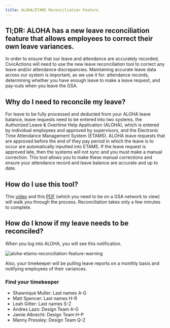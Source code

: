 ```yaml
---
title: ALOHA/ETAMS Reconciliation Feature
---
```


## Tl;DR: ALOHA has a new leave reconciliation feature that allows employees to correct their own leave variances.

In order to ensure that our leave and attendance are accurately recorded, CivicActions will need to use the new leave reconciliation tool to correct any leave and/or attendance discrepancies. Maintaining accurate leave data across our system is important, as we use it for: attendance records, determining whether you have enough leave to make a leave request, and pay-outs when you leave the GSA.

## Why do I need to reconcile my leave?

For leave to be fully processed and deducted from your ALOHA leave balance, leave requests need to be entered into two systems, the Authorized Leave &amp; Overtime Help Application  (ALOHA), which is entered by individual employees and approved by supervisors, and the Electronic Time Attendance Management System (ETAMS). ALOHA leave requests that are approved before the end of they pay period in which the leave is to occur are automatically inputted into ETAMS. If the leave request is approved late, then the systems will not sync and you must make a manual correction. This tool allows you to make these manual corrections and ensure your attendance record and leave balance are accurate and up to date.

## How do I use this tool?

This [video](https://vimeo.com/gsavisualcommunications/review/165452479/3f077f86f5) and this [PDF](http://finhrapps.gsa.gov/additional%20documentation/ALOHA/Reconciliation%20Tool%20Final_May2016.pdf) (which you need to be on a GSA network to view) will walk you through the process. Reconciliation takes only a few minutes to complete.

## How do I know if my leave needs to be reconciled?

When you log into ALOHA, you will see this notification.

![aloha-etams-reconciliation-feature-warning](https://raw.githubusercontent.com/CivicActions/handbook/master/images/aloha-etams-warning.png)

Also, your timekeeper will be pulling leave reports on a monthly basis and notifying employees of their variances.

### Find your timekeeper

* Shawnique Muller: Last names A-G  
* Matt Spencer: Last names H-R  
* Leah Gitter: Last names S-Z  
* Andres Lazo: Design Team A-G
* Jamie Albrecht: Design Team H-P
* Manny Pressley: Design Team Q-Z
